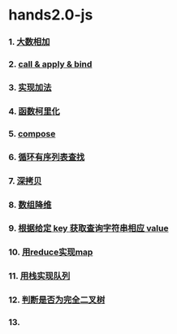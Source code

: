 # hands2.0-js

### 1. [大数相加](./01-bigNumberSum.js)

### 2. [call & apply & bind](./02-call&apply&bind.js)

### 3. [实现加法](./03-sum.js)

### 4. [函数柯里化](./04-curry.js)

### 5. [compose](./05-compose.js)

### 6. [循环有序列表查找](./06-find.js)

### 7. [深拷贝](./07-deepCopy.js)

### 8. [数组降维](./08-flatten.js)

### 9. [根据给定 key 获取查询字符串相应 value](./09-getUrlParams.js)

### 10. [用reduce实现map](./10-implementMapByReduce)

### 11. [用栈实现队列](./11-queue.js)

### 12. [判断是否为完全二叉树](./12-isCompleteBinaryTree)

### 13. []()